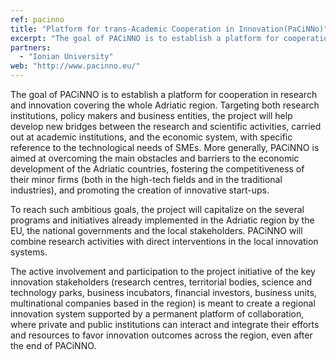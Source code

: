 ```yaml
---
ref: pacinno
title: "Platform for trans-Academic Cooperation in Innovation(PaCiNNo)"
excerpt: "The goal of PACiNNO is to establish a platform for cooperation in research and innovation covering the whole Adriatic region."
partners:
  - "Ionian University"
web: "http://www.pacinno.eu/"
---
```


The goal of PACiNNO is to establish a platform for cooperation in research and innovation covering the whole Adriatic region. Targeting both research institutions, policy makers and business entities, the project will help develop new bridges between the research and scientific activities, carried out at academic institutions, and the economic system, with specific reference to the technological needs of SMEs. More generally, PACiNNO is aimed at overcoming the main obstacles and barriers to the economic development of the Adriatic countries, fostering the competitiveness of their minor firms (both in the high-tech fields and in the traditional industries), and promoting the creation of innovative start-ups.

To reach such ambitious goals, the project will capitalize on the several programs and initiatives already implemented in the Adriatic region by the EU, the national governments and the local stakeholders. PACiNNO will combine research activities with direct interventions in the local innovation systems.

The active involvement and participation to the project initiative of the key innovation stakeholders (research centres, territorial bodies, science and technology parks, business incubators, financial investors, business units, multinational companies based in the region) is meant to create a regional innovation system supported by a permanent platform of collaboration, where private and public institutions can interact and integrate their efforts and resources to favor innovation outcomes across the region, even after the end of PACiNNO.
